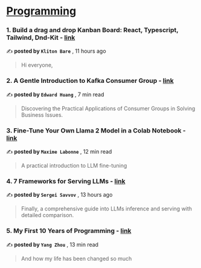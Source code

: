 
<h1><a href=https://medium.com/tag/programming/recommended target="_blank" rel="noopener noreferrer">Programming</a></h1>
<h3>1. Build a drag and drop Kanban Board: React, Typescript, Tailwind, Dnd-Kit - <a href=https://medium.com/@barekliton?source=tag_recommended_feed---------0-84----------programming----------d1c69c6c_d981_4bdf_b330_4c5f813fb218------- target="_blank" rel="noopener noreferrer">link</a></h3>

✍️ **posted by `Kliton Bare`** <date> , 11 hours ago</date>

<blockquote>Hi everyone,</blockquote>

<h3>2. A Gentle Introduction to Kafka Consumer Group - <a href=https://medium.com/@edwardgunawan880?source=tag_recommended_feed---------1-107----------programming----------d1c69c6c_d981_4bdf_b330_4c5f813fb218------- target="_blank" rel="noopener noreferrer">link</a></h3>

✍️ **posted by `Edward Huang`** <date> , 7 min read</date>

<blockquote>Discovering the Practical Applications of Consumer Groups in Solving Business Issues.</blockquote>

<h3>3. Fine-Tune Your Own Llama 2 Model in a Colab Notebook - <a href=https://medium.com/@mlabonne?source=tag_recommended_feed---------2-85----------programming----------d1c69c6c_d981_4bdf_b330_4c5f813fb218------- target="_blank" rel="noopener noreferrer">link</a></h3>

✍️ **posted by `Maxime Labonne`** <date> , 12 min read</date>

<blockquote>A practical introduction to LLM fine-tuning</blockquote>

<h3>4. 7 Frameworks for Serving LLMs - <a href=https://medium.com/@slgero?source=tag_recommended_feed---------3-84----------programming----------d1c69c6c_d981_4bdf_b330_4c5f813fb218------- target="_blank" rel="noopener noreferrer">link</a></h3>

✍️ **posted by `Sergei Savvov`** <date> , 13 hours ago</date>

<blockquote>Finally, a comprehensive guide into LLMs inference and serving with detailed comparison.</blockquote>

<h3>5. My First 10 Years of Programming - <a href=https://medium.com/@yangzhou1993?source=tag_recommended_feed---------4-107----------programming----------d1c69c6c_d981_4bdf_b330_4c5f813fb218------- target="_blank" rel="noopener noreferrer">link</a></h3>

✍️ **posted by `Yang Zhou`** <date> , 13 min read</date>

<blockquote>And how my life has been changed so much</blockquote>

